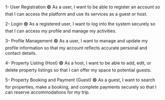 1- User Registration
🟢 As a user, I want to be able to register an account so that I can access the platform and use its services as a guest or host.

2- Login
🟢 As a registered user, I want to log into the system securely so that I can access my profile and manage my activities.

3- Profile Management
🟢 As a user, I want to manage and update my profile information so that my account reflects accurate personal and contact details.

4- Property Listing (Host)
🟢 As a host, I want to be able to add, edit, or delete property listings so that I can offer my space to potential guests.

5- Property Booking and Payment (Guest)
🟢 As a guest, I want to search for properties, make a booking, and complete payments securely so that I can reserve accommodations for my trip.
